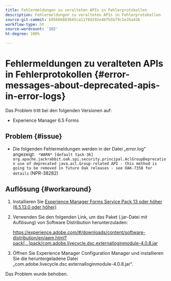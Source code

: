 ```yaml
---
title: Fehlermeldungen zu veralteten APIs in Fehlerprotokollen
description: Fehlermeldungen zu veralteten APIs in Fehlerprotokollen
source-git-commit: b05666883645ca11784292e4bfb5bf9c1e35a43b
workflow-type: ht
source-wordcount: '102'
ht-degree: 100%

---
```



# Fehlermeldungen zu veralteten APIs in Fehlerprotokollen {#error-messages-about-deprecated-apis-in-error-logs}

Das Problem tritt bei den folgenden Versionen auf:

* Experience Manager 6.5 Forms

## Problem {#issue}

* Die folgenden Fehlermeldungen werden in der Datei „error.log“ angezeigt:
   ` *WARN* [default task-36] org.apache.jackrabbit.oak.spi.security.principal.AclGroupDeprecation use of deprecated java.acl.Group-related API - this method is going to be removed in future Oak releases - see OAK-7358 for details` (NPR-38282)

## Auflösung {#workaround}

1. Installieren Sie [Experience Manager Forms Service Pack 13 oder höher (6.5.13.0 oder höher)](https://experienceleague.adobe.com/docs/experience-manager-65/release-notes/release-notes.html?lang=de)
1. Verwenden Sie den folgenden Link, um das Paket (.jar-Datei mit Auflösung) von Software Distribution herunterzuladen:

   https://experience.adobe.com/#/downloads/content/software-distribution/en/aem.html?pack[…]pack/com.adobe.livecycle.dsc.externalloginmodule-4.0.8.jar

1. Öffnen Sie Experience Manager Configuration Manager und installieren Sie die heruntergeladene Datei „com.adobe.livecycle.dsc.externalloginmodule-4.0.8.jar“.

Das Problem wurde behoben.